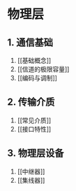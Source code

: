 # 物理层

## 1. 通信基础

1. [[基础概念]]
2. [[信道的极限容量]]
3. [[编码与调制]]

## 2. 传输介质

1. [[常见介质]]
2. [[接口特性]]

## 3. 物理层设备

1. [[中继器]]
1. [[集线器]]
